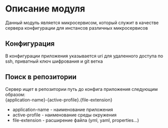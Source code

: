 # Описание модуля

Данный модуль является микросервисом, который служит в качестве сервера конфигурации для инстансов различных микросервисов

## Конфигурация

В конфигурации приложения указывается uri для удаленного доступа по ssh, приватный ключ шифрования и git ветка

## Поиск в репозитории

Сервер ищет в репозитории путь до конфига приложения следующим образом:  
{application-name}-{active-profile}.{file-extension}

- application-name - наименование приложения  
- active-profile - наименование среды окружения  
- file-extension - расширение файла (yml, yaml, properties...)  
